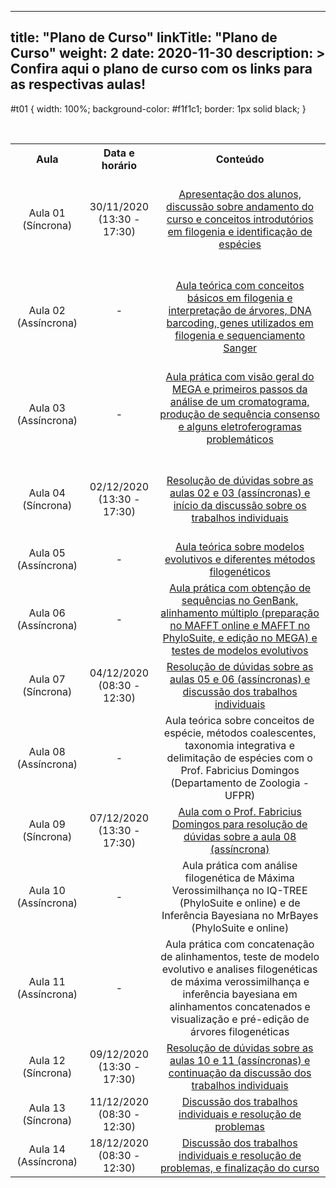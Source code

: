 
---
title: "Plano de Curso"
linkTitle: "Plano de Curso"
weight: 2
date: 2020-11-30
description: >
  Confira aqui o plano de curso com os links para as respectivas aulas!
---
#t01 {
  width: 100%;
  background-color: #f1f1c1;
  border: 1px solid black;
}

<br>
<div align="center">
<table class="center" style="text-align:center;" id="t01";>
  <tr>
    <th style="vertical-align:middle;"><strong>Aula</strong></th>
    <th style="vertical-align:middle;"><strong>Data e horário</strong></th>
	<th style="vertical-align:middle;"><strong>Conteúdo</strong></th>
  <tr>
  <td style="vertical-align:middle;">Aula 01 (Síncrona)</td>
  <td style="vertical-align:middle;">30/11/2020 <br>(13:30 - 17:30)</td>
  <td style="vertical-align:middle;"><a href="https://cursodefilogeniaufpr.netlify.app/turma_02/sincronas/aula_01"><br>Apresentação dos alunos, discussão sobre andamento do curso e conceitos introdutórios em filogenia e identificação de espécies<br><br></a></td>
  <tr>
  <td style="vertical-align:middle;">Aula 02 (Assíncrona)</td>
  <td style="vertical-align:middle;">-<br><br></td>
  <td style="vertical-align:middle;"><a href="https://cursodefilogeniaufpr.netlify.app/turma_02/teoricas/aula_02"><br>Aula teórica com conceitos básicos em filogenia e interpretação de árvores, DNA barcoding, genes utilizados em filogenia e sequenciamento Sanger<br><br></a></td>
  <tr>
  <td style="vertical-align:middle;">Aula 03 (Assíncrona)</td>
  <td style="vertical-align:middle;">-</td>
  <td style="vertical-align:middle;"><a href="https://cursodefilogeniaufpr.netlify.app/turma_02/praticas/aula_01">Aula prática com visão geral do MEGA e primeiros passos da análise de um cromatograma, produção de sequência consenso e alguns eletroferogramas problemáticos<br><br></a></td>
  <tr>
  <td style="vertical-align:middle;">Aula 04 (Síncrona)</td>
  <td style="vertical-align:middle;">02/12/2020 <br>(13:30 - 17:30)</td>
  <td style="vertical-align:middle;"><a href="https://cursodefilogeniaufpr.netlify.app/turma_02/sincronas/aula_02"><br>Resolução de dúvidas sobre as aulas 02 e 03 (assíncronas) e início da discussão sobre os trabalhos individuais<br><br></a></td>
  <tr>
  <td style="vertical-align:middle;">Aula 05 (Assíncrona)</td>
  <td style="vertical-align:middle;">-</td>
  <td style="vertical-align:middle;"><a href="https://cursodefilogeniaufpr.netlify.app/turma_02/teoricas/aula_03">Aula teórica sobre modelos evolutivos e diferentes métodos filogenéticos</a></td>
  <tr>
  <td>Aula 06 (Assíncrona)</td>
  <td>-</td>
  <td><a href="https://cursodefilogeniaufpr.netlify.app/turma_02/praticas/aula_02">Aula prática com obtenção de sequências no GenBank, alinhamento múltiplo (preparação no MAFFT online e MAFFT no PhyloSuite, e edição no MEGA) e testes de modelos evolutivos</a></td>
  <tr>
  <td>Aula 07 (Síncrona)</td>
  <td>04/12/2020 <br>(08:30 - 12:30)</td>
  <td><a href="https://cursodefilogeniaufpr.netlify.app/turma_02/sincronas/aula_03">Resolução de dúvidas sobre as aulas 05 e 06 (assíncronas) e discussão dos trabalhos individuais</a></td>
  <tr>
  <td>Aula 08 (Assíncrona)</td>
  <td>-</td>
  <td>Aula teórica sobre conceitos de espécie, métodos coalescentes, taxonomia integrativa e delimitação de espécies com o Prof. Fabricius Domingos (Departamento de Zoologia - UFPR)</td>
  <tr>
  <td>Aula 09 (Síncrona)</td>
  <td>07/12/2020 <br>(13:30 - 17:30)</td>
  <td><a href="https://cursodefilogeniaufpr.netlify.app/turma_02/sincronas/aula_04">Aula com o Prof. Fabricius Domingos para resolução de dúvidas sobre a aula 08 (assíncrona)<a></td>
  <tr>
  <td>Aula 10 (Assíncrona)</td>
  <td>-</td>
  <td>Aula prática com análise filogenética de Máxima Verossimilhança no IQ-TREE (PhyloSuite e online) e de Inferência Bayesiana no MrBayes (PhyloSuite e online)</td>
  <tr>
  <td>Aula 11 (Assíncrona)</td>
  <td>-</td>
  <td>Aula prática com concatenação de alinhamentos, teste de modelo evolutivo e analises filogenéticas de máxima verossimilhança e inferência bayesiana em alinhamentos concatenados e visualização e pré-edição de árvores filogenéticas</td>
  <tr>
  <td>Aula 12 (Síncrona)</td>
  <td>09/12/2020 <br>(13:30 - 17:30)</td>
  <td><a href="https://cursodefilogeniaufpr.netlify.app/turma_02/sincronas/aula_05">Resolução de dúvidas sobre as aulas 10 e 11 (assíncronas) e continuação da discussão dos trabalhos individuais</td>
  <tr>
  <td>Aula 13 (Síncrona)</td>
  <td>11/12/2020 <br>(08:30 - 12:30)</td>
  <td><a href="https://cursodefilogeniaufpr.netlify.app/turma_02/sincronas/aula_06">Discussão dos trabalhos individuais e resolução de problemas</td>
  <tr>
  <td>Aula 14 (Assíncrona)</td>
  <td>18/12/2020 <br>(08:30 - 12:30)</td>
  <td><a href="https://cursodefilogeniaufpr.netlify.app/turma_02/sincronas/aula_07">Discussão dos trabalhos individuais e resolução de problemas, e finalização do curso</td>
  </table>
</div>

	
